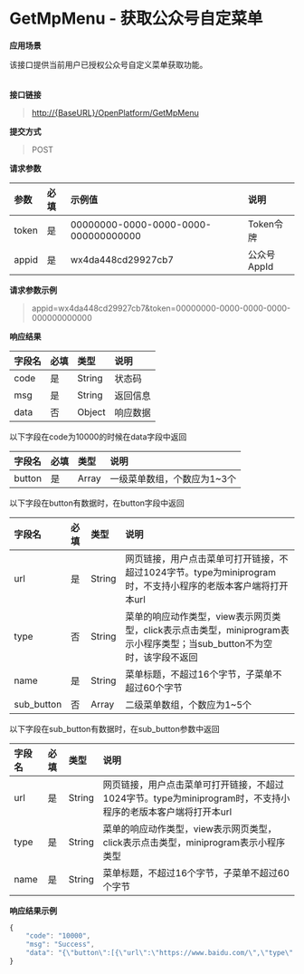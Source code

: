 # GetMpMenu - 获取公众号自定菜单

**应用场景**

该接口提供当前用户已授权公众号自定义菜单获取功能。

###### 

**接口链接**

> [http://{BaseURL}/OpenPlatform/GetMpMenu](http://{BaseURL}/OpenPlatform/Login)

**提交方式**

> POST

**请求参数**

| 参数 | 必填 | 示例值 | 说明 |
| :--- | :--- | :--- | :--- |
| token | 是 | 00000000-0000-0000-0000-000000000000 | Token令牌 |
| appid | 是 | wx4da448cd29927cb7 | 公众号AppId |

**请求参数示例**

> appid=wx4da448cd29927cb7&token=00000000-0000-0000-0000-000000000000

**响应结果**

| 字段名 | 必填 | 类型 | 说明 |
| :--- | :--- | :--- | :--- |
| code | 是 | String | 状态码 |
| msg | 是 | String | 返回信息 |
| data | 否 | Object | 响应数据 |

以下字段在code为10000的时候在data字段中返回

| 字段名 | 必填 | 类型 | 说明 |
| :--- | :--- | :--- | :--- |
| button | 是 | Array | 一级菜单数组，个数应为1~3个 |

以下字段在button有数据时，在button字段中返回

| 字段名 | 必填 | 类型 | 说明 |
| :--- | :--- | :--- | :--- |
| url | 是 | String | 网页链接，用户点击菜单可打开链接，不超过1024字节。type为miniprogram时，不支持小程序的老版本客户端将打开本url |
| type | 否 | String | 菜单的响应动作类型，view表示网页类型，click表示点击类型，miniprogram表示小程序类型；当sub\_button不为空时，该字段不返回 |
| name | 是 | String | 菜单标题，不超过16个字节，子菜单不超过60个字节 |
| sub\_button | 否 | Array | 二级菜单数组，个数应为1~5个 |

以下字段在sub\_button有数据时，在sub\_button参数中返回

| 字段名 | 必填 | 类型 | 说明 |
| :--- | :--- | :--- | :--- |
| url | 是 | String | 网页链接，用户点击菜单可打开链接，不超过1024字节。type为miniprogram时，不支持小程序的老版本客户端将打开本url |
| type | 是 | String | 菜单的响应动作类型，view表示网页类型，click表示点击类型，miniprogram表示小程序类型 |
| name | 是 | String | 菜单标题，不超过16个字节，子菜单不超过60个字节 |

**响应结果示例**

```js
{
    "code": "10000",
    "msg": "Success",
    "data": "{\"button\":[{\"url\":\"https://www.baidu.com/\",\"type\":\"view\",\"name\":\"一级菜单 1\"},{\"sub_button\":[{\"url\":\"https://www.baidu.com/\",\"type\":\"view\",\"name\":\"二级菜单 2-1\"},{\"url\":\"https://www.baidu.com/\",\"type\":\"view\",\"name\":\"二级菜单 2-2\"},{\"url\":\"https://www.baidu.com/\",\"type\":\"view\",\"name\":\"二级菜单 2-3\"}],\"name\":\"一级菜单 2\"},{\"sub_button\":[{\"url\":\"https://www.baidu.com/\",\"type\":\"view\",\"name\":\"二级菜单 3-1\"},{\"url\":\"https://www.baidu.com/\",\"type\":\"view\",\"name\":\"二级菜单 3-2\"},{\"url\":\"https://www.baidu.com/\",\"type\":\"view\",\"name\":\"二级菜单 3-3\"},{\"url\":\"https://www.baidu.com/\",\"type\":\"view\",\"name\":\"二级菜单 3-4\"}],\"name\":\"一级菜单 3\"}]}"
}
```



